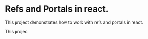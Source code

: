 # Refs and Portals in react.

This project demonstrates how to work with refs and portals in react.

This projec